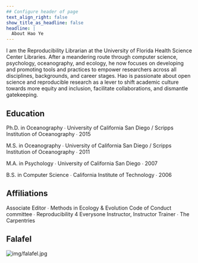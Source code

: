 ```yaml
---
## Configure header of page
text_align_right: false
show_title_as_headline: false
headline: |
  About Hao Ye
---
```


I am the Reproducibility Librarian at the University of Florida Health Science Center Libraries. After a meandering route through computer science, psychology, oceanography, and ecology, he now focuses on developing and promoting tools and practices to empower researchers across all disciplines, backgrounds, and career stages. Hao is passionate about open science and reproducible research as a lever to shift academic culture towards more equity and inclusion, facilitate collaborations, and dismantle gatekeeping. 

## Education

<i class="fas fa-graduation-cap pr2"></i>Ph.D. in Oceanography &#8729; University of California San Diego / Scripps Institution of Oceanography &#8729; 2015

<i class="fas fa-graduation-cap pr2"></i>M.S. in Oceanography &#8729; University of California San Diego / Scripps Institution of Oceanography &#8729; 2011

<i class="fas fa-graduation-cap pr2"></i>M.A. in Psychology &#8729; University of California San Diego &#8729; 2007

<i class="fas fa-graduation-cap pr2"></i>B.S. in Computer Science &#8729; California Institute of Technology &#8729; 2006

## Affiliations

Associate Editor &#8729; Methods in Ecology & Evolution
Code of Conduct committee &#8729; Reproducibility 4 Everysone
Instructor, Instructor Trainer &#8729; The Carpentries

## Falafel

![img/falafel.jpg](img/falafel.jpg)
